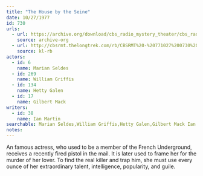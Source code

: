 ```yaml
---
title: "The House by the Seine"
date: 10/27/1977
id: 730
urls: 
  - url: https://archive.org/download/cbs_radio_mystery_theater/cbs_radio_mystery_theater-0701-0750.zip/cbs_radio_mystery_theater-0701-0750%2Fcbsrmt_0730_the_house_by_the_seine.mp3
    source: archive-org
  - url: http://cbsrmt.thelongtrek.com/rb/CBSRMT%20-%20771027%200730%20The%20House%20By%20The%20Seine_WLNH-FM_rb.mp3
    source: kl-rb
actors:  
  - id: 6
    name: Marian Seldes  
  - id: 269
    name: William Griffis  
  - id: 134
    name: Hetty Galen  
  - id: 17
    name: Gilbert Mack
writers:  
  - id: 38
    name: Ian Martin
searchable: Marian Seldes,William Griffis,Hetty Galen,Gilbert Mack Ian Martin
notes:  
---
```

An famous actress, who used to be a member of the French Underground, receives a recently fired pistol in the mail. It is later used to frame her for the murder of her lover. To find the real killer and trap him, she must use every ounce of her extraordinary talent, intelligence, popularity, and guile.